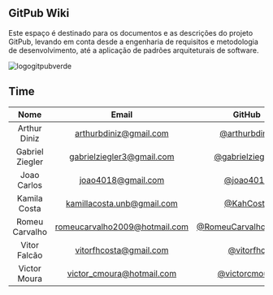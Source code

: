 ## GitPub Wiki

Este espaço é destinado para os documentos e as descrições do projeto GitPub, levando em conta desde a engenharia de requisitos e metodologia de desenvolvimento, até a aplicação de padrões arquiteturais de software.

![logogitpubverde](https://user-images.githubusercontent.com/18370133/44854968-5ba19280-ac40-11e8-9b53-ac2d24449c87.png)

## Time

|         Nome          |               Email               |                 GitHub                                              |
|:---------------------:|:---------------------------------:|:-------------------------------------------------------------------:|
|  Arthur Diniz         |  [arthurbdiniz@gmail.com]()       |   [@arthurbdiniz](https://github.com/arthurbdiniz)                  |
|  Gabriel Ziegler      |  [gabrielziegler3@gmail.com]()    |   [@gabrielziegler3](https://github.com/gabrielziegler3)            |
|  Joao Carlos          |  [joao4018@gmail.com]()           |   [@joao4018](https://github.com/joao4018)                          |
|  Kamila Costa         |  [kamillacosta.unb@gmail.com]()   |   [@KahCosta](https://github.com/KahCosta)                          |
|  Romeu Carvalho       |  [romeucarvalho2009@hotmail.com]()|   [@RomeuCarvalhoAntunes](https://github.com/RomeuCarvalhoAntunes)  |
|  Vitor Falcão         |  [vitorfhcosta@gmail.com]()       |   [@vitorfhc](https://github.com/vitorfhc)                          |
|  Victor Moura         |  [victor_cmoura@hotmail.com]()    |   [@victorcmoura](https://github.com/victorcmoura)                  |

